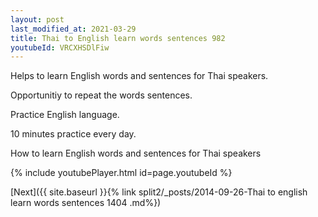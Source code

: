 ```yaml
---
layout: post
last_modified_at: 2021-03-29
title: Thai to English learn words sentences 982 
youtubeId: VRCXHSDlFiw
---
```

 
 
Helps to learn English words and sentences for Thai speakers.

Opportunitiy to repeat the words sentences. 

Practice English language. 
 
10 minutes practice every day. 
 
How to learn English words and sentences for Thai speakers 
 
{% include youtubePlayer.html id=page.youtubeId %}
 
 
[Next]({{ site.baseurl }}{% link  split2/_posts/2014-09-26-Thai to english learn words sentences 1404 .md%})
 
